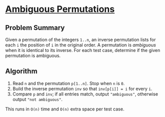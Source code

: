 # [Ambiguous Permutations](https://www.spoj.com/problems/AMBIGUOUS/)

## Problem Summary
Given a permutation of the integers `1..n`, an inverse permutation lists for each `i` the position of `i` in the original order. A permutation is *ambiguous* when it is identical to its inverse. For each test case, determine if the given permutation is ambiguous.

## Algorithm
1. Read `n` and the permutation `p[1..n]`. Stop when `n` is `0`.
2. Build the inverse permutation `inv` so that `inv[p[i]] = i` for every `i`.
3. Compare `p` and `inv`; if all entries match, output `"ambiguous"`, otherwise output `"not ambiguous"`.

This runs in `O(n)` time and `O(n)` extra space per test case.
